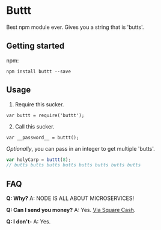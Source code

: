 # Buttt

Best npm module ever. Gives you a string that is 'butts'.

## Getting started
npm:

`npm install buttt --save`

## Usage

1. Require this sucker.

`var buttt = require('buttt');`

2. Call this sucker.

`var __password__ = buttt();`

_Optionally_, you can pass in an integer to get multiple 'butts'.

```javascript
var holyCarp = buttt(8);
// butts butts butts butts butts butts butts butts
```

## FAQ

**Q: Why?**
A: NODE IS ALL ABOUT MICROSERVICES!

**Q: Can I send you money?**
A: Yes. [Via Square Cash](https://cash.me/$swilliams).

**Q: I don't-**
A: Yes.
